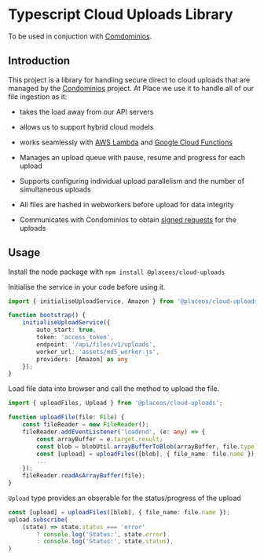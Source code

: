 
# Typescript Cloud Uploads Library

To be used in conjuction with [Comdominios](https://github.com/cotag/Condominios).

## Introduction

This project is a library for handling secure direct to cloud uploads that are managed by the [Condominios](https://github.com/cotag/Condominios) project.
At Place we use it to handle all of our file ingestion as it:

* takes the load away from our API servers
* allows us to support hybrid cloud models
* works seamlessly with [AWS Lambda](http://docs.aws.amazon.com/lambda/latest/dg/with-s3.html) and [Google Cloud Functions](https://cloud.google.com/functions/docs)

* Manages an upload queue with pause, resume and progress for each upload
* Supports configuring individual upload parallelism and the number of simultaneous uploads
* All files are hashed in webworkers before upload for data integrity
* Communicates with Condominios to obtain [signed requests](http://docs.aws.amazon.com/AmazonS3/latest/dev/RESTAuthentication.html#UsingTemporarySecurityCredentials) for the uploads

## Usage

Install the node package with `npm install @placeos/cloud-uploads`

Initialise the service in your code before using it.

```typescript
import { initialiseUploadService, Amazon } from '@placeos/cloud-uploads';

function bootstrap() {
    initialiseUploadService({
        auto_start: true,
        token: 'access_token',
        endpoint: '/api/files/v1/uploads',
        worker_url: 'assets/md5_worker.js',
        providers: [Amazon] as any
    });
}
```

Load file data into browser and call the method to upload the file.

```typescript
import { uploadFiles, Upload } from '@placeos/cloud-uploads';

function uploadFile(file: File) {
    const fileReader = new FileReader();
    fileReader.addEventListener('loadend', (e: any) => {
        const arrayBuffer = e.target.result;
        const blob = blobUtil.arrayBufferToBlob(arrayBuffer, file.type);
        const [upload] = uploadFiles([blob], { file_name: file.name });
        ...
    });
    fileReader.readAsArrayBuffer(file);
}
```

`Upload` type provides an obserable for the status/progress of the upload

```typescript
const [upload] = uploadFiles([blob], { file_name: file.name });
upload.subscribe(
    (state) => state.status === 'error' 
        ? console.log('Status:', state.error) 
        : console.log('Status:', state.status),
)
```



